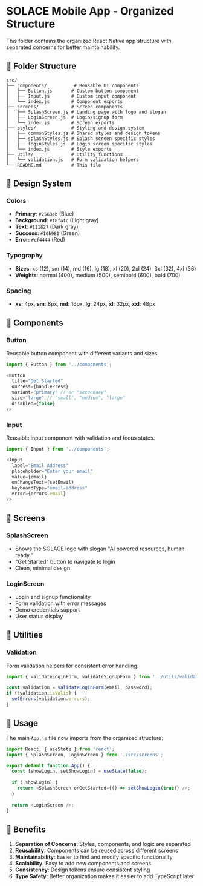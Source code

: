 # SOLACE Mobile App - Organized Structure

This folder contains the organized React Native app structure with separated concerns for better maintainability.

## 📁 Folder Structure

```
src/
├── components/          # Reusable UI components
│   ├── Button.js       # Custom button component
│   ├── Input.js        # Custom input component
│   └── index.js        # Component exports
├── screens/            # Screen components
│   ├── SplashScreen.js # Landing page with logo and slogan
│   ├── LoginScreen.js  # Login/signup form
│   └── index.js        # Screen exports
├── styles/             # Styling and design system
│   ├── commonStyles.js # Shared styles and design tokens
│   ├── splashStyles.js # Splash screen specific styles
│   ├── loginStyles.js  # Login screen specific styles
│   └── index.js        # Style exports
├── utils/              # Utility functions
│   └── validation.js   # Form validation helpers
└── README.md           # This file
```

## 🎨 Design System

### Colors
- **Primary**: `#2563eb` (Blue)
- **Background**: `#f8fafc` (Light gray)
- **Text**: `#111827` (Dark gray)
- **Success**: `#10b981` (Green)
- **Error**: `#ef4444` (Red)

### Typography
- **Sizes**: xs (12), sm (14), md (16), lg (18), xl (20), 2xl (24), 3xl (32), 4xl (36)
- **Weights**: normal (400), medium (500), semibold (600), bold (700)

### Spacing
- **xs**: 4px, **sm**: 8px, **md**: 16px, **lg**: 24px, **xl**: 32px, **xxl**: 48px

## 🧩 Components

### Button
Reusable button component with different variants and sizes.

```javascript
import { Button } from '../components';

<Button
  title="Get Started"
  onPress={handlePress}
  variant="primary" // or "secondary"
  size="large" // "small", "medium", "large"
  disabled={false}
/>
```

### Input
Reusable input component with validation and focus states.

```javascript
import { Input } from '../components';

<Input
  label="Email Address"
  placeholder="Enter your email"
  value={email}
  onChangeText={setEmail}
  keyboardType="email-address"
  error={errors.email}
/>
```

## 📱 Screens

### SplashScreen
- Shows the SOLACE logo with slogan "AI powered resources, human ready."
- "Get Started" button to navigate to login
- Clean, minimal design

### LoginScreen
- Login and signup functionality
- Form validation with error messages
- Demo credentials support
- User status display

## 🔧 Utilities

### Validation
Form validation helpers for consistent error handling.

```javascript
import { validateLoginForm, validateSignUpForm } from '../utils/validation';

const validation = validateLoginForm(email, password);
if (!validation.isValid) {
  setErrors(validation.errors);
}
```

## 🚀 Usage

The main `App.js` file now imports from the organized structure:

```javascript
import React, { useState } from 'react';
import { SplashScreen, LoginScreen } from './src/screens';

export default function App() {
  const [showLogin, setShowLogin] = useState(false);
  
  if (!showLogin) {
    return <SplashScreen onGetStarted={() => setShowLogin(true)} />;
  }
  
  return <LoginScreen />;
}
```

## 🎯 Benefits

1. **Separation of Concerns**: Styles, components, and logic are separated
2. **Reusability**: Components can be reused across different screens
3. **Maintainability**: Easier to find and modify specific functionality
4. **Scalability**: Easy to add new components and screens
5. **Consistency**: Design tokens ensure consistent styling
6. **Type Safety**: Better organization makes it easier to add TypeScript later 
